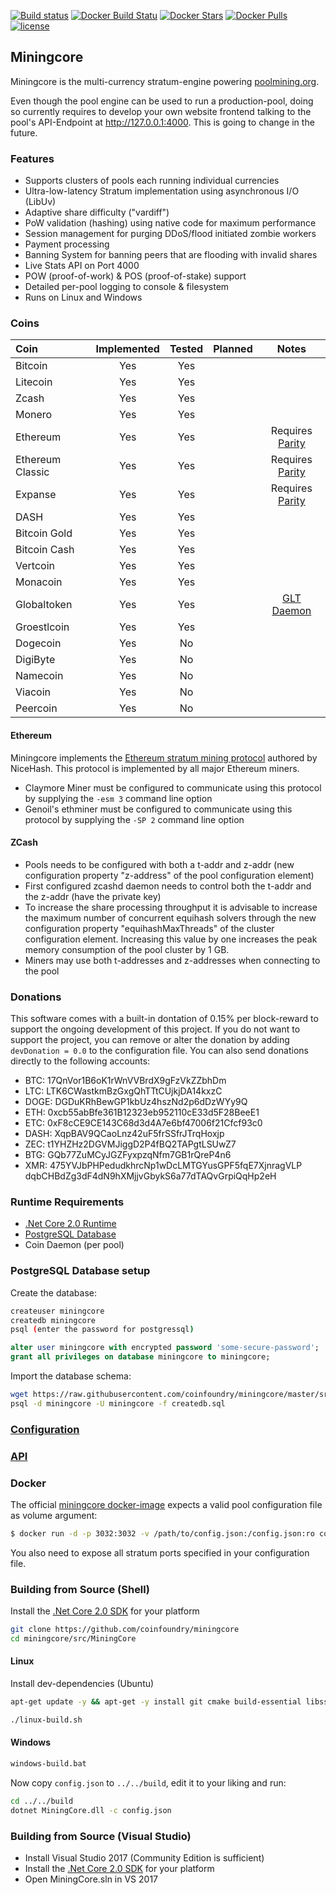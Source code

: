 [![Build status](https://ci.appveyor.com/api/projects/status/nbvaa55gu3icd1q8?svg=true)](https://ci.appveyor.com/project/oliverw/miningcore)
[![Docker Build Statu](https://img.shields.io/docker/build/coinfoundry/miningcore-docker.svg)](https://hub.docker.com/r/coinfoundry/miningcore-docker/)
[![Docker Stars](https://img.shields.io/docker/stars/coinfoundry/miningcore-docker.svg)](https://hub.docker.com/r/coinfoundry/miningcore-docker/)
[![Docker Pulls](https://img.shields.io/docker/pulls/coinfoundry/miningcore-docker.svg)]()
[![license](https://img.shields.io/github/license/mashape/apistatus.svg)]()

## Miningcore

Miningcore is the multi-currency stratum-engine powering [poolmining.org](https://poolmining.org).

Even though the pool engine can be used to run a production-pool, doing so currently requires to
develop your own website frontend talking to the pool's API-Endpoint at http://127.0.0.1:4000.
This is going to change in the future.

### Features

- Supports clusters of pools each running individual currencies
- Ultra-low-latency Stratum implementation using asynchronous I/O (LibUv)
- Adaptive share difficulty ("vardiff")
- PoW validation (hashing) using native code for maximum performance
- Session management for purging DDoS/flood initiated zombie workers
- Payment processing
- Banning System for banning peers that are flooding with invalid shares
- Live Stats API on Port 4000
- POW (proof-of-work) & POS (proof-of-stake) support
- Detailed per-pool logging to console & filesystem
- Runs on Linux and Windows

### Coins

Coin | Implemented | Tested | Planned | Notes
:--- | :---: | :---: | :---: | :---:
Bitcoin | Yes | Yes | |
Litecoin | Yes | Yes | |
Zcash | Yes | Yes | |
Monero | Yes | Yes | |
Ethereum | Yes | Yes | | Requires [Parity](https://github.com/paritytech/parity/releases)
Ethereum Classic | Yes | Yes | | Requires [Parity](https://github.com/paritytech/parity/releases)
Expanse | Yes | Yes | | Requires [Parity](https://github.com/paritytech/parity/releases)
DASH | Yes | Yes | |
Bitcoin Gold | Yes | Yes | |
Bitcoin Cash | Yes | Yes | |
Vertcoin | Yes | Yes | |
Monacoin | Yes | Yes | |
Globaltoken | Yes | Yes | | [GLT Daemon](https://globaltoken.org/#downloads)
Groestlcoin | Yes | Yes | |
Dogecoin | Yes | No | |
DigiByte | Yes | No | |
Namecoin | Yes | No | |
Viacoin | Yes | No | |
Peercoin | Yes | No | |

#### Ethereum

Miningcore implements the [Ethereum stratum mining protocol](https://github.com/nicehash/Specifications/blob/master/EthereumStratum_NiceHash_v1.0.0.txt) authored by NiceHash. This protocol is implemented by all major Ethereum miners.

- Claymore Miner must be configured to communicate using this protocol by supplying the <code>-esm 3</code> command line option
- Genoil's ethminer must be configured to communicate using this protocol by supplying the <code>-SP 2</code> command line option

#### ZCash

- Pools needs to be configured with both a t-addr and z-addr (new configuration property "z-address" of the pool configuration element)
- First configured zcashd daemon needs to control both the t-addr and the z-addr (have the private key)
- To increase the share processing throughput it is advisable to increase the maximum number of concurrent equihash solvers through the new configuration property "equihashMaxThreads" of the cluster configuration element. Increasing this value by one increases the peak memory consumption of the pool cluster by 1 GB.
- Miners may use both t-addresses and z-addresses when connecting to the pool

### Donations

This software comes with a built-in dontation of 0.15% per block-reward to support the ongoing development of this project. If you do not want to support the project, you can remove or alter the donation by adding <code>devDonation = 0.0</code> to the configuration file. You can also send donations directly to the following accounts:

* BTC:  17QnVor1B6oK1rWnVVBrdX9gFzVkZZbhDm
* LTC:  LTK6CWastkmBzGxgQhTTtCUjkjDA14kxzC
* DOGE: DGDuKRhBewGP1kbUz4hszNd2p6dDzWYy9Q
* ETH:  0xcb55abBfe361B12323eb952110cE33d5F28BeeE1
* ETC:  0xF8cCE9CE143C68d3d4A7e6bf47006f21Cfcf93c0
* DASH: XqpBAV9QCaoLnz42uF5frSSfrJTrqHoxjp
* ZEC:  t1YHZHz2DGVMJiggD2P4fBQ2TAPgtLSUwZ7
* BTG:  GQb77ZuMCyJGZFyxpzqNfm7GB1rQreP4n6
* XMR:  475YVJbPHPedudkhrcNp1wDcLMTGYusGPF5fqE7XjnragVLP
        dqbCHBdZg3dF4dN9hXMjjvGbykS6a77dTAQvGrpiQqHp2eH

### Runtime Requirements

- [.Net Core 2.0 Runtime](https://www.microsoft.com/net/download/core#/runtime)
- [PostgreSQL Database](https://www.postgresql.org/)
- Coin Daemon (per pool)

### PostgreSQL Database setup

Create the database:

```bash
createuser miningcore
createdb miningcore
psql (enter the password for postgressql)
```
```sql
alter user miningcore with encrypted password 'some-secure-password';
grant all privileges on database miningcore to miningcore;
```

Import the database schema:

```bash
wget https://raw.githubusercontent.com/coinfoundry/miningcore/master/src/MiningCore/Persistence/Postgres/Scripts/createdb.sql
psql -d miningcore -U miningcore -f createdb.sql
```

### [Configuration](https://github.com/coinfoundry/miningcore/wiki/Configuration)

### [API](https://github.com/coinfoundry/miningcore/wiki/API)

### Docker

The official [miningcore docker-image](https://hub.docker.com/r/coinfoundry/miningcore-docker/) expects a valid pool configuration file as volume argument:

```bash
$ docker run -d -p 3032:3032 -v /path/to/config.json:/config.json:ro coinfoundry/miningcore-docker
```

You also need to expose all stratum ports specified in your configuration file.

### Building from Source (Shell)

Install the [.Net Core 2.0 SDK](https://www.microsoft.com/net/download/core) for your platform

```bash
git clone https://github.com/coinfoundry/miningcore
cd miningcore/src/MiningCore
```

#### Linux

Install dev-dependencies (Ubuntu)

```bash
apt-get update -y && apt-get -y install git cmake build-essential libssl-dev pkg-config libboost-all-dev libsodium-dev
```
```bash
./linux-build.sh
```

#### Windows

```bash
windows-build.bat
```

Now copy <code>config.json</code> to <code>../../build</code>, edit it to your liking and run:

```bash
cd ../../build
dotnet MiningCore.dll -c config.json
```

### Building from Source (Visual Studio)

- Install Visual Studio 2017 (Community Edition is sufficient)
- Install the [.Net Core 2.0 SDK](https://www.microsoft.com/net/download/core) for your platform
- Open MiningCore.sln in VS 2017
